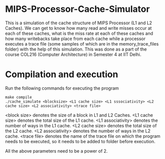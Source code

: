 # MIPS-Processor-Cache-Simulator
This is a simulation of the cache structure of MIPS Processor (L1 and L2 Caches). We can get to know how many read and write misses occur at each of these caches,
what is the miss rate at each of these caches and how many writebacks take place from each cache while a processor executes a trace file (some samples of which are in the memory_trace_files folder)
with the help of this simulation. This was done as a part of the course COL216 (Computer Architecture) in Semester 4 at IIT Delhi.

# Compilation and execution
Run the following commands for executing the program
```
make compile
./cache_simulate <blocksize> <L1 cache size> <L1 sssociativity> <L2 cache size> <L2 associativity> <trace file>
```

\<block size\> denotes the size of a block in L1 and L2 Caches.
\<L1 cache size\> denotes the total size of the L1 cache.
\<L1 associativity\> denotes the number of ways in the L1 cache.
\<L2 cache size\> denotes the total size of the L2 cache.
\<L2 associativity\> denotes the number of ways in the L2 cache.
\<trace file\> denotes the name of the trace file on which the program needs to be executed, so it needs to be added to folder before execution.

All the above parameters need to be a power of 2.
